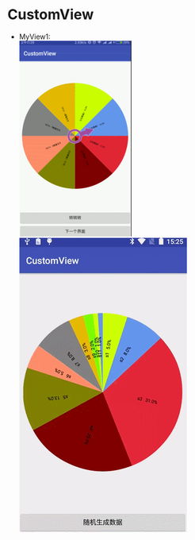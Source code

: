 ﻿# CustomView
* MyView1: </br>
![view1](https://github.com/weiyashuai123/CustomView/blob/master/gifImage/test.gif "show")  
![view1](https://github.com/weiyashuai123/CustomView/blob/master/gifImage/demo.gif "MyView1")
